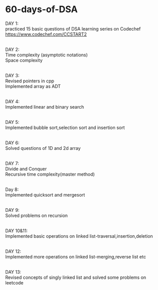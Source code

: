 # 60-days-of-DSA

DAY 1: <br>
practiced 15 basic questions of DSA learning series on Codechef
https://www.codechef.com/CCSTART2 <br><br>

DAY 2: <br>
Time complexity (asymptotic notations)<br>
Space complexity<br><br>

DAY 3: <br>
Revised pointers in cpp <br>
Implemented array as ADT<br><br>

DAY 4: <br>
Implemented linear and binary search<br><br>

DAY 5: <br>
Implemented bubble sort,selection sort and insertion sort<br><br>

DAY 6:<br>
Solved questions of 1D and 2d array<br><br>

DAY 7:<br>
Divide and Conquer <br>
Recursive time complexity(master method)<br><br>

Day 8:<br>
Implemented quicksort and mergesort <br><br>

DAY 9:<br>
Solved problems on recursion<br><br>

DAY 10&11:<br>
Implemented basic operations on linked list-traversal,insertion,deletion <br><br>

DAY 12:<br>
Implemented more operations on linked list-merging,reverse list etc<br><br>

DAY 13:<br>
Revised concepts of singly linked list and solved some problems on leetcode<br><br>

